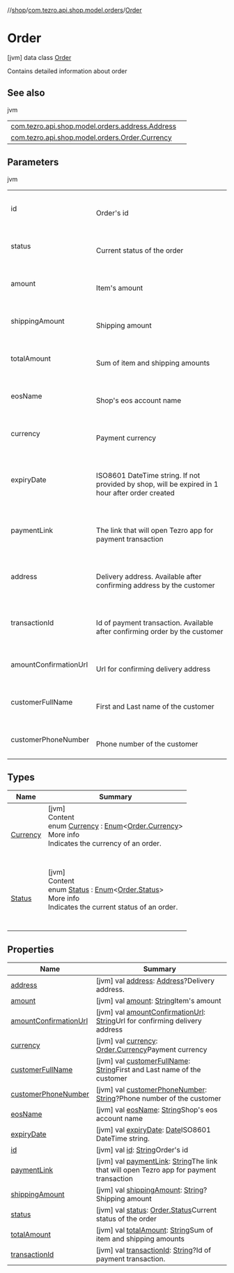 //[shop](../../../index.md)/[com.tezro.api.shop.model.orders](../index.md)/[Order](index.md)



# Order  
 [jvm] data class [Order](index.md)

Contains detailed information about order

   


## See also  
  
jvm  
  
| | |
|---|---|
| <a name="com.tezro.api.shop.model.orders/Order///PointingToDeclaration/"></a>[com.tezro.api.shop.model.orders.address.Address](../../com.tezro.api.shop.model.orders.address/-address/index.md)| <a name="com.tezro.api.shop.model.orders/Order///PointingToDeclaration/"></a>|
| <a name="com.tezro.api.shop.model.orders/Order///PointingToDeclaration/"></a>[com.tezro.api.shop.model.orders.Order.Currency](-currency/index.md)| <a name="com.tezro.api.shop.model.orders/Order///PointingToDeclaration/"></a>|
  


## Parameters  
  
jvm  
  
| | |
|---|---|
| <a name="com.tezro.api.shop.model.orders/Order///PointingToDeclaration/"></a>id| <a name="com.tezro.api.shop.model.orders/Order///PointingToDeclaration/"></a><br><br>Order's id<br><br>|
| <a name="com.tezro.api.shop.model.orders/Order///PointingToDeclaration/"></a>status| <a name="com.tezro.api.shop.model.orders/Order///PointingToDeclaration/"></a><br><br>Current status of the order<br><br>|
| <a name="com.tezro.api.shop.model.orders/Order///PointingToDeclaration/"></a>amount| <a name="com.tezro.api.shop.model.orders/Order///PointingToDeclaration/"></a><br><br>Item's amount<br><br>|
| <a name="com.tezro.api.shop.model.orders/Order///PointingToDeclaration/"></a>shippingAmount| <a name="com.tezro.api.shop.model.orders/Order///PointingToDeclaration/"></a><br><br>Shipping amount<br><br>|
| <a name="com.tezro.api.shop.model.orders/Order///PointingToDeclaration/"></a>totalAmount| <a name="com.tezro.api.shop.model.orders/Order///PointingToDeclaration/"></a><br><br>Sum of item and shipping amounts<br><br>|
| <a name="com.tezro.api.shop.model.orders/Order///PointingToDeclaration/"></a>eosName| <a name="com.tezro.api.shop.model.orders/Order///PointingToDeclaration/"></a><br><br>Shop's eos account name<br><br>|
| <a name="com.tezro.api.shop.model.orders/Order///PointingToDeclaration/"></a>currency| <a name="com.tezro.api.shop.model.orders/Order///PointingToDeclaration/"></a><br><br>Payment currency<br><br>|
| <a name="com.tezro.api.shop.model.orders/Order///PointingToDeclaration/"></a>expiryDate| <a name="com.tezro.api.shop.model.orders/Order///PointingToDeclaration/"></a><br><br>ISO8601 DateTime string. If not provided by shop, will be expired in 1 hour after order created<br><br>|
| <a name="com.tezro.api.shop.model.orders/Order///PointingToDeclaration/"></a>paymentLink| <a name="com.tezro.api.shop.model.orders/Order///PointingToDeclaration/"></a><br><br>The link that will open Tezro app for payment transaction<br><br>|
| <a name="com.tezro.api.shop.model.orders/Order///PointingToDeclaration/"></a>address| <a name="com.tezro.api.shop.model.orders/Order///PointingToDeclaration/"></a><br><br>Delivery address. Available after confirming address by the customer<br><br>|
| <a name="com.tezro.api.shop.model.orders/Order///PointingToDeclaration/"></a>transactionId| <a name="com.tezro.api.shop.model.orders/Order///PointingToDeclaration/"></a><br><br>Id of payment transaction. Available after confirming order by the customer<br><br>|
| <a name="com.tezro.api.shop.model.orders/Order///PointingToDeclaration/"></a>amountConfirmationUrl| <a name="com.tezro.api.shop.model.orders/Order///PointingToDeclaration/"></a><br><br>Url for confirming delivery address<br><br>|
| <a name="com.tezro.api.shop.model.orders/Order///PointingToDeclaration/"></a>customerFullName| <a name="com.tezro.api.shop.model.orders/Order///PointingToDeclaration/"></a><br><br>First and Last name of the customer<br><br>|
| <a name="com.tezro.api.shop.model.orders/Order///PointingToDeclaration/"></a>customerPhoneNumber| <a name="com.tezro.api.shop.model.orders/Order///PointingToDeclaration/"></a><br><br>Phone number of the customer<br><br>|
  


## Types  
  
|  Name |  Summary | 
|---|---|
| <a name="com.tezro.api.shop.model.orders/Order.Currency///PointingToDeclaration/"></a>[Currency](-currency/index.md)| <a name="com.tezro.api.shop.model.orders/Order.Currency///PointingToDeclaration/"></a>[jvm]  <br>Content  <br>enum [Currency](-currency/index.md) : [Enum](https://kotlinlang.org/api/latest/jvm/stdlib/kotlin/-enum/index.html)<[Order.Currency](-currency/index.md)>   <br>More info  <br>Indicates the currency of an order.  <br><br><br>|
| <a name="com.tezro.api.shop.model.orders/Order.Status///PointingToDeclaration/"></a>[Status](-status/index.md)| <a name="com.tezro.api.shop.model.orders/Order.Status///PointingToDeclaration/"></a>[jvm]  <br>Content  <br>enum [Status](-status/index.md) : [Enum](https://kotlinlang.org/api/latest/jvm/stdlib/kotlin/-enum/index.html)<[Order.Status](-status/index.md)>   <br>More info  <br>Indicates the current status of an order.  <br><br><br>|


## Properties  
  
|  Name |  Summary | 
|---|---|
| <a name="com.tezro.api.shop.model.orders/Order/address/#/PointingToDeclaration/"></a>[address](address.md)| <a name="com.tezro.api.shop.model.orders/Order/address/#/PointingToDeclaration/"></a> [jvm] val [address](address.md): [Address](../../com.tezro.api.shop.model.orders.address/-address/index.md)?Delivery address.   <br>|
| <a name="com.tezro.api.shop.model.orders/Order/amount/#/PointingToDeclaration/"></a>[amount](amount.md)| <a name="com.tezro.api.shop.model.orders/Order/amount/#/PointingToDeclaration/"></a> [jvm] val [amount](amount.md): [String](https://kotlinlang.org/api/latest/jvm/stdlib/kotlin/-string/index.html)Item's amount   <br>|
| <a name="com.tezro.api.shop.model.orders/Order/amountConfirmationUrl/#/PointingToDeclaration/"></a>[amountConfirmationUrl](amount-confirmation-url.md)| <a name="com.tezro.api.shop.model.orders/Order/amountConfirmationUrl/#/PointingToDeclaration/"></a> [jvm] val [amountConfirmationUrl](amount-confirmation-url.md): [String](https://kotlinlang.org/api/latest/jvm/stdlib/kotlin/-string/index.html)Url for confirming delivery address   <br>|
| <a name="com.tezro.api.shop.model.orders/Order/currency/#/PointingToDeclaration/"></a>[currency](currency.md)| <a name="com.tezro.api.shop.model.orders/Order/currency/#/PointingToDeclaration/"></a> [jvm] val [currency](currency.md): [Order.Currency](-currency/index.md)Payment currency   <br>|
| <a name="com.tezro.api.shop.model.orders/Order/customerFullName/#/PointingToDeclaration/"></a>[customerFullName](customer-full-name.md)| <a name="com.tezro.api.shop.model.orders/Order/customerFullName/#/PointingToDeclaration/"></a> [jvm] val [customerFullName](customer-full-name.md): [String](https://kotlinlang.org/api/latest/jvm/stdlib/kotlin/-string/index.html)First and Last name of the customer   <br>|
| <a name="com.tezro.api.shop.model.orders/Order/customerPhoneNumber/#/PointingToDeclaration/"></a>[customerPhoneNumber](customer-phone-number.md)| <a name="com.tezro.api.shop.model.orders/Order/customerPhoneNumber/#/PointingToDeclaration/"></a> [jvm] val [customerPhoneNumber](customer-phone-number.md): [String](https://kotlinlang.org/api/latest/jvm/stdlib/kotlin/-string/index.html)?Phone number of the customer   <br>|
| <a name="com.tezro.api.shop.model.orders/Order/eosName/#/PointingToDeclaration/"></a>[eosName](eos-name.md)| <a name="com.tezro.api.shop.model.orders/Order/eosName/#/PointingToDeclaration/"></a> [jvm] val [eosName](eos-name.md): [String](https://kotlinlang.org/api/latest/jvm/stdlib/kotlin/-string/index.html)Shop's eos account name   <br>|
| <a name="com.tezro.api.shop.model.orders/Order/expiryDate/#/PointingToDeclaration/"></a>[expiryDate](expiry-date.md)| <a name="com.tezro.api.shop.model.orders/Order/expiryDate/#/PointingToDeclaration/"></a> [jvm] val [expiryDate](expiry-date.md): [Date](https://docs.oracle.com/javase/8/docs/api/java/util/Date.html)ISO8601 DateTime string.   <br>|
| <a name="com.tezro.api.shop.model.orders/Order/id/#/PointingToDeclaration/"></a>[id](id.md)| <a name="com.tezro.api.shop.model.orders/Order/id/#/PointingToDeclaration/"></a> [jvm] val [id](id.md): [String](https://kotlinlang.org/api/latest/jvm/stdlib/kotlin/-string/index.html)Order's id   <br>|
| <a name="com.tezro.api.shop.model.orders/Order/paymentLink/#/PointingToDeclaration/"></a>[paymentLink](payment-link.md)| <a name="com.tezro.api.shop.model.orders/Order/paymentLink/#/PointingToDeclaration/"></a> [jvm] val [paymentLink](payment-link.md): [String](https://kotlinlang.org/api/latest/jvm/stdlib/kotlin/-string/index.html)The link that will open Tezro app for payment transaction   <br>|
| <a name="com.tezro.api.shop.model.orders/Order/shippingAmount/#/PointingToDeclaration/"></a>[shippingAmount](shipping-amount.md)| <a name="com.tezro.api.shop.model.orders/Order/shippingAmount/#/PointingToDeclaration/"></a> [jvm] val [shippingAmount](shipping-amount.md): [String](https://kotlinlang.org/api/latest/jvm/stdlib/kotlin/-string/index.html)?Shipping amount   <br>|
| <a name="com.tezro.api.shop.model.orders/Order/status/#/PointingToDeclaration/"></a>[status](status.md)| <a name="com.tezro.api.shop.model.orders/Order/status/#/PointingToDeclaration/"></a> [jvm] val [status](status.md): [Order.Status](-status/index.md)Current status of the order   <br>|
| <a name="com.tezro.api.shop.model.orders/Order/totalAmount/#/PointingToDeclaration/"></a>[totalAmount](total-amount.md)| <a name="com.tezro.api.shop.model.orders/Order/totalAmount/#/PointingToDeclaration/"></a> [jvm] val [totalAmount](total-amount.md): [String](https://kotlinlang.org/api/latest/jvm/stdlib/kotlin/-string/index.html)Sum of item and shipping amounts   <br>|
| <a name="com.tezro.api.shop.model.orders/Order/transactionId/#/PointingToDeclaration/"></a>[transactionId](transaction-id.md)| <a name="com.tezro.api.shop.model.orders/Order/transactionId/#/PointingToDeclaration/"></a> [jvm] val [transactionId](transaction-id.md): [String](https://kotlinlang.org/api/latest/jvm/stdlib/kotlin/-string/index.html)?Id of payment transaction.   <br>|

